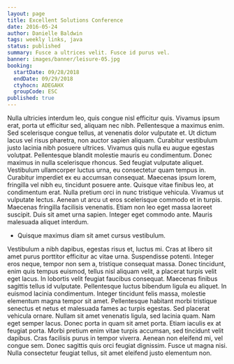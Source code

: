 ```yaml
---
layout: page
title: Excellent Solutions Conference
date: 2016-05-24
author: Danielle Baldwin
tags: weekly links, java
status: published
summary: Fusce a ultrices velit. Fusce id purus vel.
banner: images/banner/leisure-05.jpg
booking:
  startDate: 09/28/2018
  endDate: 09/29/2018
  ctyhocn: ADEGAHX
  groupCode: ESC
published: true
---
```

Nulla ultricies interdum leo, quis congue nisl efficitur quis. Vivamus ipsum erat, porta ut efficitur sed, aliquam nec nibh. Pellentesque a maximus enim. Sed scelerisque congue tellus, at venenatis dolor vulputate et. Ut dictum lacus vel risus pharetra, non auctor sapien aliquam. Curabitur vestibulum justo lacinia nibh posuere ultrices. Vivamus quis nulla eu augue egestas volutpat. Pellentesque blandit molestie mauris eu condimentum. Donec maximus in nulla scelerisque rhoncus. Sed feugiat vulputate aliquet. Vestibulum ullamcorper luctus urna, eu consectetur quam tempus in. Curabitur imperdiet ex eu accumsan consequat. Maecenas ipsum lorem, fringilla vel nibh eu, tincidunt posuere ante.
Quisque vitae finibus leo, at condimentum erat. Nulla pretium orci in nunc tristique vehicula. Vivamus ut vulputate lectus. Aenean ut arcu ut eros scelerisque commodo et in turpis. Maecenas fringilla facilisis venenatis. Etiam non leo eget massa laoreet suscipit. Duis sit amet urna sapien. Integer eget commodo ante. Mauris malesuada aliquet interdum.

* Quisque maximus diam sit amet cursus vestibulum.

Vestibulum a nibh dapibus, egestas risus et, luctus mi. Cras at libero sit amet purus porttitor efficitur ac vitae urna. Suspendisse potenti. Integer eros neque, tempor non sem a, tristique consequat massa. Donec tincidunt, enim quis tempus euismod, tellus nisl aliquam velit, a placerat turpis velit eget lacus. In lobortis velit feugiat faucibus consequat. Maecenas finibus sagittis tellus id vulputate. Pellentesque luctus bibendum ligula eu aliquet. In euismod lacinia condimentum. Integer tincidunt felis massa, molestie elementum magna tempor sit amet. Pellentesque habitant morbi tristique senectus et netus et malesuada fames ac turpis egestas. Sed placerat vehicula ornare. Nullam sit amet venenatis ligula, sed lacinia quam.
Nam eget semper lacus. Donec porta in quam sit amet porta. Etiam iaculis ex at feugiat porta. Morbi pretium enim vitae turpis accumsan, sed tincidunt velit dapibus. Cras facilisis purus in tempor viverra. Aenean non eleifend mi, vel congue sem. Donec sagittis quis orci feugiat dignissim. Fusce ut magna nisi. Nulla consectetur feugiat tellus, sit amet eleifend justo elementum non.
